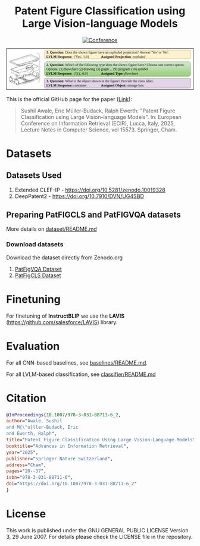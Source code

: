 <div align="center">    
 
# Patent Figure Classification using Large Vision-language Models     

[![Conference](https://img.shields.io/badge/ECIR-2025-F39200.svg)](https://ecir2025.eu)

</div>

![workflow_diagram](figure_example.png) 

This is the official GitHub page for the paper ([Link](https://doi.org/10.1007/978-3-031-88711-6_2)):

> Sushil Awale, Eric Müller-Budack, Ralph Ewerth: "Patent Figure Classification using Large Vision-language Models". In: European Conference on Information Retrieval (ECIR), Lucca, Italy, 2025, Lecture Notes in Computer Science, vol 15573. Springer, Cham.

# Datasets

## Datasets Used

1. Extended CLEF-IP - https://doi.org/10.5281/zenodo.10019328
2. DeepPatent2 - https://doi.org/10.7910/DVN/UG4SBD

## Preparing PatFIGCLS and PatFIGVQA datasets

More details on [dataset/README.md](dataset/README.md)

### Download datasets

Download the dataset directly from Zenodo.org

1. [PatFigVQA Dataset](https://doi.org/10.5281/zenodo.14907472)
2. [PatFigCLS Dataset](https://doi.org/10.5281/zenodo.14905550)

# Finetuning

For finetuning of $\textbf{InstructBLIP}$ we use the $\textbf{LAVIS}$ (https://github.com/salesforce/LAVIS) library.

# Evaluation

For all CNN-based baselines, see [baselines/README.md](baselines/README.md).

For all LVLM-based classification, see [classifier/README.md](classifier/README.md)

# Citation

```BibTeX
@InProceedings{10.1007/978-3-031-88711-6_2,
author="Awale, Sushil
and M{\"u}ller-Budack, Eric
and Ewerth, Ralph",
title="Patent Figure Classification Using Large Vision-Language Models",
booktitle="Advances in Information Retrieval",
year="2025",
publisher="Springer Nature Switzerland",
address="Cham",
pages="20--37",
isbn="978-3-031-88711-6",
doi="https://doi.org/10.1007/978-3-031-88711-6_2"
}
```

# License

This work is published under the GNU GENERAL PUBLIC LICENSE Version 3, 29 June 2007. For details please check the LICENSE file in the repository.

